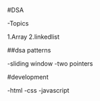 #DSA

-Topics

1.Array
2.linkedlist


##dsa patterns

-sliding window
-two pointers

#development

-html
-css
-javascript
